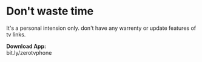 # Don't waste time
It's a personal intension only. don't have any warrenty or update features of tv links.

<b>Download App:</b><br>
bit.ly/zerotvphone
